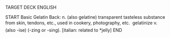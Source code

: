 TARGET DECK
ENGLISH

START
Basic
Gelatin
Back: n. (also gelatine) transparent tasteless substance from skin, tendons, etc., used in cookery, photography, etc.  gelatinize v. (also -ise) (-zing or -sing). [italian: related to *jelly]
END
